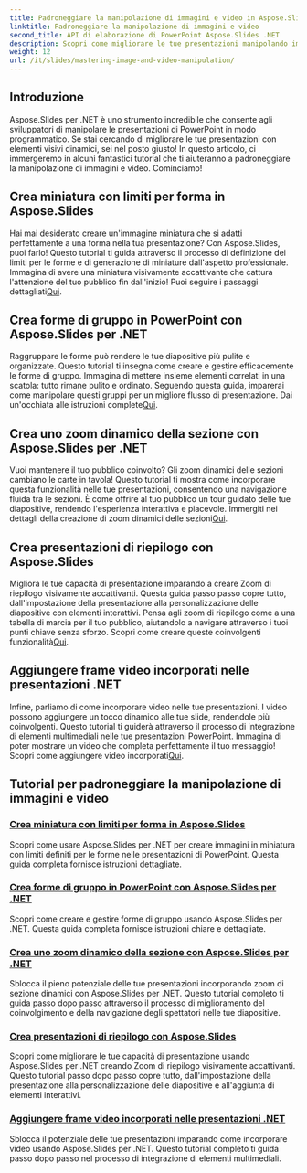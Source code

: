 ```yaml
---
title: Padroneggiare la manipolazione di immagini e video in Aspose.Slides
linktitle: Padroneggiare la manipolazione di immagini e video
second_title: API di elaborazione di PowerPoint Aspose.Slides .NET
description: Scopri come migliorare le tue presentazioni manipolando immagini e video con Aspose.Slides per .NET. Questa guida completa comprende tutorial passo dopo passo.
weight: 12
url: /it/slides/mastering-image-and-video-manipulation/
---
```

## Introduzione

Aspose.Slides per .NET è uno strumento incredibile che consente agli sviluppatori di manipolare le presentazioni di PowerPoint in modo programmatico. Se stai cercando di migliorare le tue presentazioni con elementi visivi dinamici, sei nel posto giusto! In questo articolo, ci immergeremo in alcuni fantastici tutorial che ti aiuteranno a padroneggiare la manipolazione di immagini e video. Cominciamo!

## Crea miniatura con limiti per forma in Aspose.Slides

 Hai mai desiderato creare un'immagine miniatura che si adatti perfettamente a una forma nella tua presentazione? Con Aspose.Slides, puoi farlo! Questo tutorial ti guida attraverso il processo di definizione dei limiti per le forme e di generazione di miniature dall'aspetto professionale. Immagina di avere una miniatura visivamente accattivante che cattura l'attenzione del tuo pubblico fin dall'inizio! Puoi seguire i passaggi dettagliati[Qui](./create-thumbnail-bounds-shape/).

## Crea forme di gruppo in PowerPoint con Aspose.Slides per .NET

Raggruppare le forme può rendere le tue diapositive più pulite e organizzate. Questo tutorial ti insegna come creare e gestire efficacemente le forme di gruppo. Immagina di mettere insieme elementi correlati in una scatola: tutto rimane pulito e ordinato. Seguendo questa guida, imparerai come manipolare questi gruppi per un migliore flusso di presentazione. Dai un'occhiata alle istruzioni complete[Qui](./create-group-shapes/).

## Crea uno zoom dinamico della sezione con Aspose.Slides per .NET

 Vuoi mantenere il tuo pubblico coinvolto? Gli zoom dinamici delle sezioni cambiano le carte in tavola! Questo tutorial ti mostra come incorporare questa funzionalità nelle tue presentazioni, consentendo una navigazione fluida tra le sezioni. È come offrire al tuo pubblico un tour guidato delle tue diapositive, rendendo l'esperienza interattiva e piacevole. Immergiti nei dettagli della creazione di zoom dinamici delle sezioni[Qui](./create-dynamic-section-zoom/).

## Crea presentazioni di riepilogo con Aspose.Slides

Migliora le tue capacità di presentazione imparando a creare Zoom di riepilogo visivamente accattivanti. Questa guida passo passo copre tutto, dall'impostazione della presentazione alla personalizzazione delle diapositive con elementi interattivi. Pensa agli zoom di riepilogo come a una tabella di marcia per il tuo pubblico, aiutandolo a navigare attraverso i tuoi punti chiave senza sforzo. Scopri come creare queste coinvolgenti funzionalità[Qui](./create-summary-zoom/).

## Aggiungere frame video incorporati nelle presentazioni .NET

 Infine, parliamo di come incorporare video nelle tue presentazioni. I video possono aggiungere un tocco dinamico alle tue slide, rendendole più coinvolgenti. Questo tutorial ti guiderà attraverso il processo di integrazione di elementi multimediali nelle tue presentazioni PowerPoint. Immagina di poter mostrare un video che completa perfettamente il tuo messaggio! Scopri come aggiungere video incorporati[Qui](./add-embedded-videos-frame/).

## Tutorial per padroneggiare la manipolazione di immagini e video
### [Crea miniatura con limiti per forma in Aspose.Slides](./create-thumbnail-bounds-shape/)
Scopri come usare Aspose.Slides per .NET per creare immagini in miniatura con limiti definiti per le forme nelle presentazioni di PowerPoint. Questa guida completa fornisce istruzioni dettagliate.
### [Crea forme di gruppo in PowerPoint con Aspose.Slides per .NET](./create-group-shapes/)
Scopri come creare e gestire forme di gruppo usando Aspose.Slides per .NET. Questa guida completa fornisce istruzioni chiare e dettagliate.
### [Crea uno zoom dinamico della sezione con Aspose.Slides per .NET](./create-dynamic-section-zoom/)
Sblocca il pieno potenziale delle tue presentazioni incorporando zoom di sezione dinamici con Aspose.Slides per .NET. Questo tutorial completo ti guida passo dopo passo attraverso il processo di miglioramento del coinvolgimento e della navigazione degli spettatori nelle tue diapositive.
### [Crea presentazioni di riepilogo con Aspose.Slides](./create-summary-zoom/)
Scopri come migliorare le tue capacità di presentazione usando Aspose.Slides per .NET creando Zoom di riepilogo visivamente accattivanti. Questo tutorial passo dopo passo copre tutto, dall'impostazione della presentazione alla personalizzazione delle diapositive e all'aggiunta di elementi interattivi.
### [Aggiungere frame video incorporati nelle presentazioni .NET](./add-embedded-videos-frame/)
Sblocca il potenziale delle tue presentazioni imparando come incorporare video usando Aspose.Slides per .NET. Questo tutorial completo ti guida passo dopo passo nel processo di integrazione di elementi multimediali.